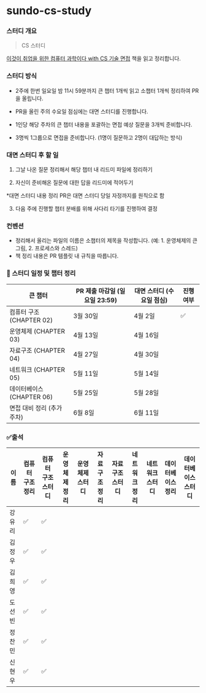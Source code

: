 # sundo-cs-study

### 스터디 개요

> CS 스터디

[이것이 취업을 위한 컴퓨터 과학이다 with CS 기술 면접](https://product.kyobobook.co.kr/detail/S000214014967) 책을 읽고 정리합니다.

### 스터디 방식

- 2주에 한번 일요일 밤 11시 59분까지 큰 챕터 1개씩 읽고 소챕터 1개씩 정리하여 PR을 올립니다.

- PR을 올린 주의 수요일 점심에는 대면 스터디를 진행합니다.

- 1인당 해당 주차의 큰 챕터 내용을 포괄하는 면접 예상 질문을 3개씩 준비합니다.

- 3명씩 1그룹으로 면접을 준비합니다. (1명이 질문하고 2명이 대답하는 방식)


### 대면 스터디 후 할 일

1. 그날 나온 질문 정리해서 해당 챕터 내 리드미 파일에 정리하기

2. 자신이 준비해온 질문에 대한 답을 리드미에 적어두기

*대면 스터디 내용 정리 PR은 대면 스터디 당일 자정까지를 원칙으로 함

3. 다음 주에 진행할 챕터 분배를 위해 사다리 타기를 진행하여 결정


### 컨벤션

- 정리해서 올리는 파일의 이름은 소챕터의 제목을 작성합니다. (예: 1. 운영체제의 큰 그림, 2. 프로세스와 스레드)
- 책 정리 내용은 PR 템플릿 내 규칙을 따릅니다.

### 📅 스터디 일정 및 챕터 정리

| 큰 챕터                | PR 제출 마감일 (일요일 23:59) | 대면 스터디 (수요일 점심) | 진행 여부 |
|-----------------------|-----------------------------|--------------------------|-----|
| 컴퓨터 구조 (CHAPTER 02) | 3월 30일                   | 4월 2일                   |  ✅  |
| 운영체제 (CHAPTER 03)   | 4월 13일                   | 4월 16일                 |    |
| 자료구조 (CHAPTER 04)   | 4월 27일                   | 4월 30일                 |    |
| 네트워크 (CHAPTER 05)   | 5월 11일                   | 5월 14일                 |    |
| 데이터베이스 (CHAPTER 06) | 5월 25일                 | 5월 28일                 |    |
| 면접 대비 정리 (추가 주차)               | 6월 8일                    | 6월 11일                |    |


### ✅출석

| 이름                | 컴퓨터 구조 정리 | 컴퓨터 구조 스터디 | 운영체제 정리 | 운영체제 스터디 | 자료구조 정리 | 자료구조 스터디 | 네트워크 정리 | 네트워크 스터디 | 데이터베이스 정리 | 데이터베이스 스터디 |
|---------------------|----------------------|-----------------------------|-------------------|---------------------------|-------------------|---------------------------|-------------------|---------------------------|---------------------|---------------------------|
| 강유리           |✅|✅|                  |                          |                  |                          |                  |                          |                    |                          |
| 김정우           |✅|✅|                  |                          |                  |                          |                  |                          |                    |                          | 
| 김희영           |✅|✅|                  |                          |                  |                          |                  |                          |                    |                          |
| 도선빈           |✅|✅|                  |                          |                  |                          |                  |                          |                    |                          | 
| 정찬민           |✅|✅|                  |                          |                  |                          |                  |                          |                    |                          | 
| 신현우           |✅|✅|                  |                          |                  |                          |                  |                          |                    |                          | 


